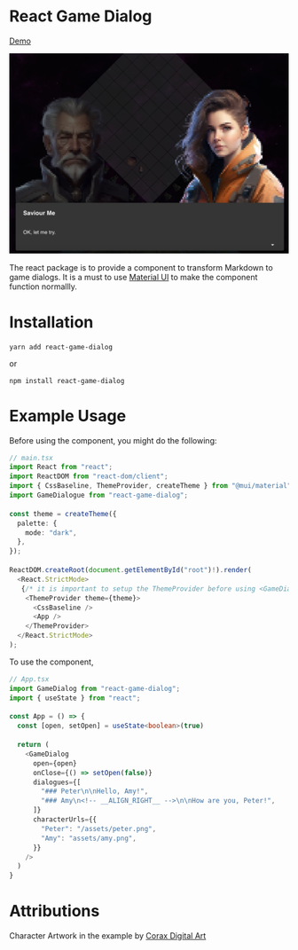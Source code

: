# React Game Dialog

[Demo](https://singerattack.chunlaw.io/)

<p align="center">
  <img src="example-preview.jpg" alt="React Game Dialog preview" />
</p>

The react package is to provide a component to transform Markdown to game dialogs. It is a must to use [Material UI](https://mui.com) to make the component function normallly.

# Installation

```
yarn add react-game-dialog
```
or
```
npm install react-game-dialog
```

# Example Usage

Before using the component, you might do the following:

```typescript
// main.tsx
import React from "react";
import ReactDOM from "react-dom/client";
import { CssBaseline, ThemeProvider, createTheme } from "@mui/material";
import GameDialogue from "react-game-dialog";

const theme = createTheme({
  palette: {
    mode: "dark",
  },
});

ReactDOM.createRoot(document.getElementById("root")!).render(
  <React.StrictMode>
   {/* it is important to setup the ThemeProvider before using <GameDialog /> */}
    <ThemeProvider theme={theme}>
      <CssBaseline />
      <App />
    </ThemeProvider>
  </React.StrictMode>
);
```

To use the component, 

```typescript
// App.tsx
import GameDialog from "react-game-dialog";
import { useState } from "react";

const App = () => {
  const [open, setOpen] = useState<boolean>(true)

  return (
    <GameDialog
      open={open}
      onClose={() => setOpen(false)}
      dialogues={[
        "### Peter\n\nHello, Amy!",
        "### Amy\n<!-- __ALIGN_RIGHT__ -->\n\nHow are you, Peter!",
      ]}
      characterUrls={{
        "Peter": "/assets/peter.png",
        "Amy": "assets/amy.png",
      }}
    />
  )
}

```

# Attributions

Character Artwork in the example by [Corax Digital Art](https://linktr.ee/coraxdigitalart)